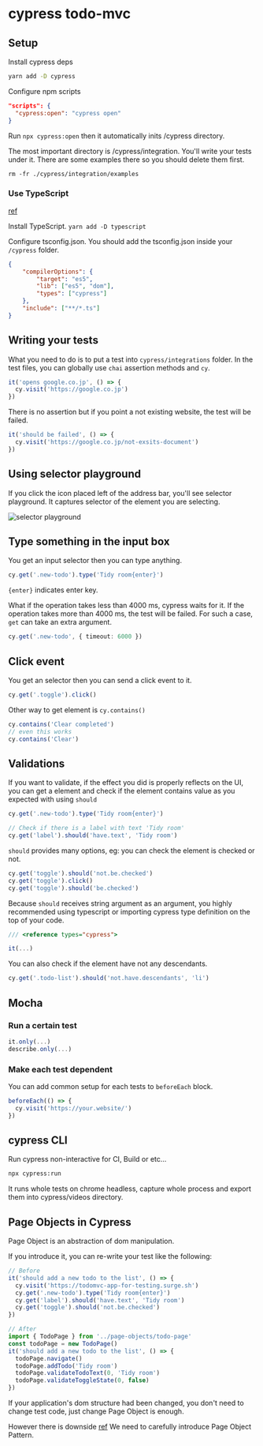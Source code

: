 # cypress todo-mvc

## Setup

Install cypress deps

```bash
yarn add -D cypress
```

Configure npm scripts

```json
"scripts": {
  "cypress:open": "cypress open"
}
```

Run `npx cypress:open` then it automatically inits /cypress directory.

The most important directory is /cypress/integration.
You'll write your tests under it.
There are some examples there so you should delete them first.

`rm -fr ./cypress/integration/examples`

### Use TypeScript

[ref](https://docs.cypress.io/guides/tooling/typescript-support)

Install TypeScript. `yarn add -D typescript`

Configure tsconfig.json.
You should add the tsconfig.json inside your `/cypress` folder.

```json
{
    "compilerOptions": {
        "target": "es5",
        "lib": ["es5", "dom"],
        "types": ["cypress"]
    },
    "include": ["**/*.ts"]
}
```

## Writing your tests

What you need to do is to put a test into `cypress/integrations` folder.
In the test files, you can globally use `chai` assertion methods and `cy`.

```typescript
it('opens google.co.jp', () => {
  cy.visit('https://google.co.jp')
})
```

There is no assertion but if you point a not existing website, the test will be failed.

```typescript
it('should be failed', () => {
  cy.visit('https://google.co.jp/not-exsits-document')
})
```

## Using selector playground

If you click the icon placed left of the address bar, you'll see selector playground.
It captures selector of the element you are selecting.

![selector playground](./assets/selector-playground.png)

## Type something in the input box

You get an input selector then you can type anything.

```typescript
cy.get('.new-todo').type('Tidy room{enter}')
```

`{enter}` indicates enter key.

What if the operation takes less than 4000 ms, cypress waits for it.
If the operation takes more than 4000 ms, the test will be failed.
For such a case, `get` can take an extra argument.

```typescript
cy.get('.new-todo', { timeout: 6000 })
```

## Click event

You get an selector then you can send a click event to it.

```typescript
cy.get('.toggle').click()
```

Other way to get element is `cy.contains()`

```typescript
cy.contains('Clear completed')
// even this works
cy.contains('Clear')
```

## Validations

If you want to validate, if the effect you did is properly reflects on the UI, you can get a element and check if the element contains value as you expected with using `should`

```typescript
cy.get('.new-todo').type('Tidy room{enter}')

// Check if there is a label with text 'Tidy room'
cy.get('label').should('have.text', 'Tidy room')
```

`should` provides many options, eg: you can check the element is checked or not.

```typescript
cy.get('toggle').should('not.be.checked')
cy.get('toggle').click()
cy.get('toggle').should('be.checked')
```

Because `should` receives string argument as an argument, you highly recommended using typescript or importing cypress type definition on the top of your code.

```javascript
/// <reference types="cypress">

it(...)
```

You can also check if the element have not any descendants.

```typescript
cy.get('.todo-list').should('not.have.descendants', 'li')
```

## Mocha

### Run a certain test

```typescript
it.only(...)
describe.only(...)
```

### Make each test dependent

You can add common setup for each tests to `beforeEach` block.

```typescript
beforeEach(() => {
  cy.visit('https://your.website/')
})
```

## cypress CLI

Run cypress non-interactive for CI, Build or etc...

```bash
npx cypress:run
```

It runs whole tests on chrome headless, capture whole process and export them into cypress/videos directory.

## Page Objects in Cypress

Page Object is an abstraction of dom manipulation.

If you introduce it, you can re-write your test like the following:

```typescript
// Before
it('should add a new todo to the list', () => {
  cy.visit('https://todomvc-app-for-testing.surge.sh')
  cy.get('.new-todo').type('Tidy room{enter}')
  cy.get('label').should('have.text', 'Tidy room')
  cy.get('toggle').should('not.be.checked')
})

// After
import { TodoPage } from '../page-objects/todo-page'
const todoPage = new TodoPage()
it('should add a new todo to the list', () => {
  todoPage.navigate()
  todoPage.addTodo('Tidy room')
  todoPage.validateTodoText(0, 'Tidy room')
  todoPage.validateToggleState(0, false)
})
```

If your application's dom structure had been changed, you don't need to change test code, just change Page Object is enough.

However there is downside [ref](https://www.cypress.io/blog/2019/01/03/stop-using-page-objects-and-start-using-app-actions/)
We need to carefully introduce Page Object Pattern.

